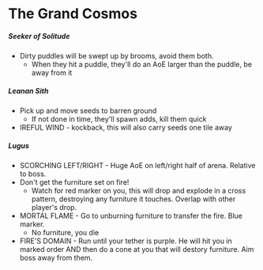 # The Grand Cosmos

##### Seeker of Solitude

- Dirty puddles will be swept up by brooms, avoid them both.
  - When they hit a puddle, they'll do an AoE larger than the puddle, be away from it

##### Leanan Sith

- Pick up and move seeds to barren ground
  - If not done in time, they'll spawn adds, kill them quick
- IREFUL WIND - kockback, this will also carry seeds one tile away

##### Lugus

- SCORCHING LEFT/RIGHT - Huge AoE on left/right half of arena. Relative to boss.
- Don't get the furniture set on fire!
  - Watch for red marker on you, this will drop and explode in a cross pattern, destroying any furniture it touches. Overlap with other player's drop.
- MORTAL FLAME - Go to unburning furniture to transfer the fire. Blue marker.
  - No furniture, you die
- FIRE'S DOMAIN - Run until your tether is purple. He will hit you in marked order AND then do a cone at you that will destory furniture. Aim boss away from them.
